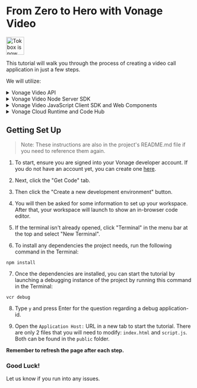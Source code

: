 # From Zero to Hero with Vonage Video

<img src="https://assets.tokbox.com/img/vonage/Vonage_VideoAPI_black.svg" height="48px" alt="Tokbox is now known as Vonage" />

This tutorial will walk you through the process of creating a video call application in just a few steps.

We will utilize:
<details>
    <summary>Vonage Video API</summary>
    The <a href="https://developer.vonage.com/en/video/overview" target="_blank">Vonage Video API</a> platform makes it possible to embed real-time, high-quality interactive video, messaging, screen-sharing, and more into web and mobile apps. The platform includes client libraries for the web, mobile, and desktop platform as well as server-side SDKs.
</details>

<details>
    <summary>Vonage Video Node Server SDK</summary>
    The <a href="https://developer.vonage.com/en/video/overview" target="_blank">Vonage Video Node Server SDK</a> lets you create sessions, generate tokens, and work with Vonage Video API for archiving and much more.
</details>

<details>
    <summary>Vonage Video JavaScript Client SDK and Web Components</summary>
    The <a href="https://developer.vonage.com/en/video/client-sdks/web/overview" target="_blank">Vonage Video JavaScript Client SDK</a> unlocks the power of the Video API in the browser. The <a href="https://github.com/Vonage-Community/web_components-video_api-javascript/" target="_blank">Vonage Video Web Components</a> package many of the most common use cases into self-contained elements that can be dropped into any Web application.
</details>

<details>
    <summary>Vonage Cloud Runtime and Code Hub</summary>
    <a href="https://developer.vonage.com/en/vonage-cloud-runtime/overview" target="_blank">Vonage Cloud Runtime</a> eliminates the need to host and maintain your own infrastructure to use the Vonage APIs and allows developers to go into production faster. <a href="https://developer.vonage.com/en/cloud-runtime" target="_blank">Code Hub</a> showcases pre-built solutions ready to be deployed to Vonage's serverless platform.
</details>

## Getting Set Up

>Note:  These instructions are also in the project's README.md file if you need to reference them again.
1. To start, ensure you are signed into your Vonage developer account. If you do not have an account yet, you can create one <a href="https://vonage.dev/Dreamforce-24" target="_blank">here</a>.

2. Next, click the "Get Code" tab.

3. Then click the "Create a new development environment" button.

4. You will then be asked for some information to set up your workspace. After that, your workspace will launch to show an in-browser code editor.

5. If the terminal isn't already opened, click "Terminal" in the menu bar at the top and select "New Terminal".

6. To install any dependencies the project needs, run the following command in the Terminal:
```
npm install
```

7. Once the dependencies are installed, you can start the tutorial by launching a debugging instance of the project by running this command in the Terminal:

```
vcr debug
```

8. Type `y` and press Enter for the question regarding a debug application-id.

9. Open the `Application Host:` URL in a new tab to start the tutorial. There are only 2 files that you will need to modify: `index.html` and `script.js`. Both can be found in the `public` folder.

**Remember to refresh the page after each step.**

### Good Luck!
Let us know if you run into any issues.
